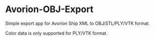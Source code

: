 # Avorion-OBJ-Export

Simple export app for Avorion Ship XML to OBJ/STL/PLY/VTK format.

Color data is only supported for PLY/VTK format.
